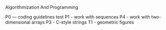 Algorithmization And Programming

P0 — coding guidelines test
P1 - work with sequences
P4 - work with two-dimensional arrays
P3 - C-style strings
T1 - geometric figures 
